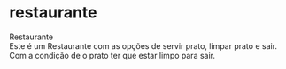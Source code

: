 # restaurante
Restaurante<br>
Este é um Restaurante com as opções de servir prato, limpar prato e sair. Com a condição de o prato ter que estar limpo para sair.
